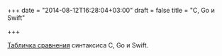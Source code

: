 +++
date = "2014-08-12T16:28:04+03:00"
draft = false
title = "C, Go и Swift"

+++

<p><a href="http://hyperpolyglot.org/c">Табличка сравнения</a>&nbsp;синтаксиса C, Go и Swift.</p>

